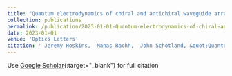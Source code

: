 ```yaml
---
title: "Quantum electrodynamics of chiral and antichiral waveguide arrays"
collection: publications
permalink: /publication/2023-01-01-Quantum-electrodynamics-of-chiral-and-antichiral-waveguide-arrays
date: 2023-01-01
venue: 'Optics Letters'
citation: ' Jeremy Hoskins,  Manas Rachh,  John Schotland, &quot;Quantum electrodynamics of chiral and antichiral waveguide arrays.&quot; Optics Letters, 2023.'
---
```

Use [Google Scholar](https://scholar.google.com/scholar?q=Quantum+electrodynamics+of+chiral+and+antichiral+waveguide+arrays){:target="_blank"} for full citation